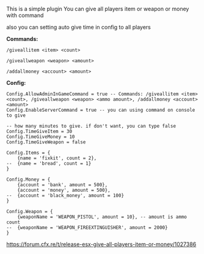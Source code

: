 This is a simple plugin
You can give all players item or weapon or money with command

also you can setting auto give time in config to all players

**Commands:**
```
/giveallitem <item> <count>

/giveallweapon <weapon> <amount>

/addallmoney <account> <amount>
```

**Config:**
```
Config.AllowAdminInGameCommand = true -- Commands: /giveallitem <item> <count>, /giveallweapon <weapon> <ammo amount>, /addallmoney <account> <amount>
Config.EnableServerCommand = true -- you can using command on console to give

-- how many minutes to give. if don't want, you can type false
Config.TimeGiveItem = 30
Config.TimeGiveMoney = 10 
Config.TimeGiveWeapon = false

Config.Items = {
	{name = 'fixkit', count = 2},
--	{name = 'bread', count = 1}
}

Config.Money = {
	{account = 'bank', amount = 500},
 	{account = 'money', amount = 500},
--	{account = 'black_money', amount = 100}
}

Config.Weapon = {
	{weaponName = 'WEAPON_PISTOL', amount = 10}, -- amount is ammo count
--	{weaponName = 'WEAPON_FIREEXTINGUISHER', amount = 2000}
}
```

https://forum.cfx.re/t/release-esx-give-all-players-item-or-money/1027386
